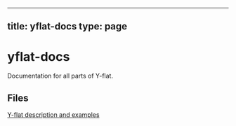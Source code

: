 
---
title: yflat-docs
type: page
---
# yflat-docs
Documentation for all parts of Y-flat.

## Files
[Y-flat description and examples](https://github.com/adamhutchings/yflat-docs/blob/main/language-features.md)
